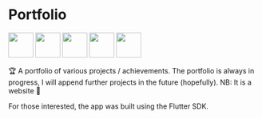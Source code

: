 
# Portfolio
<p float="left">
<img src="https://user-images.githubusercontent.com/31239471/115019428-7db3b600-9eb9-11eb-9e6a-49004b76cd02.png" width="50">
<img src="https://user-images.githubusercontent.com/31239471/115019384-712f5d80-9eb9-11eb-801a-e56337f16c36.png" width="50">
<img src="https://user-images.githubusercontent.com/31239471/115019371-6bd21300-9eb9-11eb-911c-b48d978dbd1e.png" width="50">
<img src="https://user-images.githubusercontent.com/31239471/115019384-712f5d80-9eb9-11eb-801a-e56337f16c36.png" width="50">
<img src="https://user-images.githubusercontent.com/31239471/115019382-6f659a00-9eb9-11eb-9519-9452863fd591.png" width="50">
</p>

🏆 A portfolio of various projects / achievements. The portfolio is always in progress, I will append further projects in the future (hopefully). NB: It is a website 👀

For those interested, the app was built using the Flutter SDK.
